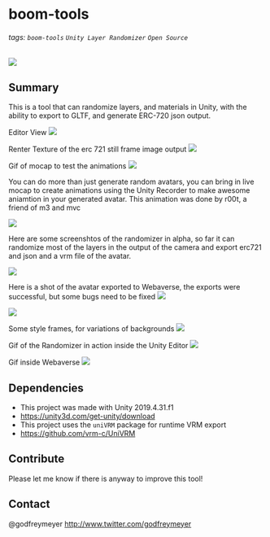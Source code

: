 # boom-tools
###### tags: `boom-tools` `Unity Layer Randomizer` `Open Source`

![](https://i.imgur.com/pYkqt1h.png)

## Summary
This is a tool that can randomize layers, and materials in Unity, with the ability to export to GLTF, and generate ERC-720 json output. 

Editor View
![](https://i.imgur.com/A6SNLTk.png)


Renter Texture of the erc 721 still frame image output
![](https://i.imgur.com/brvbNQ5.jpg)


Gif of mocap to test the animations
![](https://i.imgur.com/uLwjfwx.gif)

You can do more than just generate random avatars, you can bring in live mocap to create animations using the Unity Recorder to make awesome aniamtion in your generated avatar. This animation was done by r00t, a friend of m3 and mvc

![](https://i.imgur.com/PdTNQoF.gif)

Here are some screenshtos of the randomizer in alpha, so far it can randomize most of the layers in the output of the camera and export erc721 and json and a vrm file of the avatar.

![](https://i.imgur.com/OwIoRzh.jpg)

Here is a shot of the avatar exported to Webaverse, the exports were successful, but some bugs need to be fixed
![](https://i.imgur.com/fec4fy7.png)

![](https://i.imgur.com/KZwFdho.jpg)

Some style frames, for variations of backgrounds
![](https://i.imgur.com/hz7bA6E.png)

Gif of the Randomizer in action inside the Unity Editor
![](https://i.imgur.com/qiE6Yby.gif)

Gif inside Webaverse
![](https://i.imgur.com/aDdKPCJ.gif)


## Dependencies
- This project was made with Unity 2019.4.31.f1 
- https://unity3d.com/get-unity/download
- This project uses the `uniVRM` package for runtime VRM export
- https://github.com/vrm-c/UniVRM

## Contribute
Please let me know if there is anyway to improve this tool! 

## Contact
@godfreymeyer http://www.twitter.com/godfreymeyer



